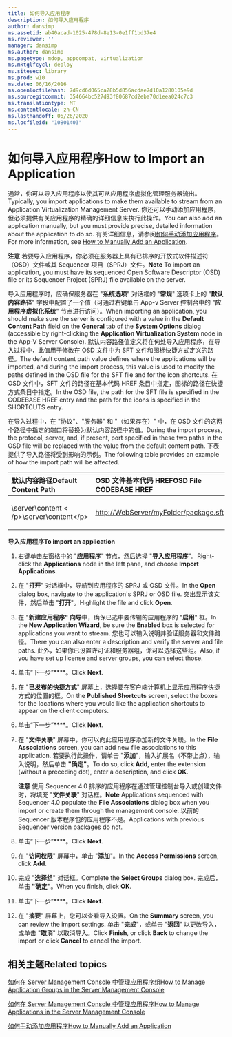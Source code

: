 ```yaml
---
title: 如何导入应用程序
description: 如何导入应用程序
author: dansimp
ms.assetid: ab40acad-1025-478d-8e13-0e1ff1bd37e4
ms.reviewer: ''
manager: dansimp
ms.author: dansimp
ms.pagetype: mdop, appcompat, virtualization
ms.mktglfcycl: deploy
ms.sitesec: library
ms.prod: w10
ms.date: 06/16/2016
ms.openlocfilehash: 7d9cd6d065ca28b5d856acdae7d10a1280105e9d
ms.sourcegitcommit: 354664bc527d93f80687cd2eba70d1eea024c7c3
ms.translationtype: MT
ms.contentlocale: zh-CN
ms.lasthandoff: 06/26/2020
ms.locfileid: "10801403"
---
```

# <span data-ttu-id="04af8-103">如何导入应用程序</span><span class="sxs-lookup"><span data-stu-id="04af8-103">How to Import an Application</span></span>


<span data-ttu-id="04af8-104">通常，你可以导入应用程序以使其可从应用程序虚拟化管理服务器流出。</span><span class="sxs-lookup"><span data-stu-id="04af8-104">Typically, you import applications to make them available to stream from an Application Virtualization Management Server.</span></span> <span data-ttu-id="04af8-105">你还可以手动添加应用程序，但必须提供有关应用程序的精确的详细信息来执行此操作。</span><span class="sxs-lookup"><span data-stu-id="04af8-105">You can also add an application manually, but you must provide precise, detailed information about the application to do so.</span></span> <span data-ttu-id="04af8-106">有关详细信息，请参阅[如何手动添加应用程序](how-to-manually-add-an-application.md)。</span><span class="sxs-lookup"><span data-stu-id="04af8-106">For more information, see [How to Manually Add an Application](how-to-manually-add-an-application.md).</span></span>

<span data-ttu-id="04af8-107">**注意** 若要导入应用程序，你必须在服务器上具有已排序的开放式软件描述符（OSD）文件或其 Sequencer 项目（SPRJ）文件。</span><span class="sxs-lookup"><span data-stu-id="04af8-107">**Note** To import an application, you must have its sequenced Open Software Descriptor (OSD) file or its Sequencer Project (SPRJ) file available on the server.</span></span>

 

<span data-ttu-id="04af8-108">导入应用程序时，应确保服务器在 "**系统选项**" 对话框的 "**常规**" 选项卡上的 "**默认内容路径**" 字段中配置了一个值（可通过右键单击 App-v Server 控制台中的 "**应用程序虚拟化系统**" 节点进行访问）。</span><span class="sxs-lookup"><span data-stu-id="04af8-108">When importing an application, you should make sure the server is configured with a value in the **Default Content Path** field on the **General** tab of the **System Options** dialog (accessible by right-clicking the **Application Virtualization System** node in the App-V Server Console).</span></span> <span data-ttu-id="04af8-109">默认内容路径值定义将在何处导入应用程序，在导入过程中，此值用于修改在 OSD 文件中为 SFT 文件和图标快捷方式定义的路径。</span><span class="sxs-lookup"><span data-stu-id="04af8-109">The default content path value defines where the applications will be imported, and during the import process, this value is used to modify the paths defined in the OSD file for the SFT file and for the icon shortcuts.</span></span> <span data-ttu-id="04af8-110">在 OSD 文件中，SFT 文件的路径在基本代码 HREF 条目中指定，图标的路径在快捷方式条目中指定。</span><span class="sxs-lookup"><span data-stu-id="04af8-110">In the OSD file, the path for the SFT file is specified in the CODEBASE HREF entry and the path for the icons is specified in the SHORTCUTS entry.</span></span>

<span data-ttu-id="04af8-111">在导入过程中，在 "协议"、"服务器" 和 "（如果存在）" 中，在 OSD 文件的这两个路径中指定的端口将替换为默认内容路径中的值。</span><span class="sxs-lookup"><span data-stu-id="04af8-111">During the import process, the protocol, server, and, if present, port specified in these two paths in the OSD file will be replaced with the value from the default content path.</span></span> <span data-ttu-id="04af8-112">下表提供了导入路径将受到影响的示例。</span><span class="sxs-lookup"><span data-stu-id="04af8-112">The following table provides an example of how the import path will be affected.</span></span>

<table>
<colgroup>
<col width="33%" />
<col width="33%" />
<col width="33%" />
</colgroup>
<thead>
<tr class="header">
<th align="left"><span data-ttu-id="04af8-113">默认内容路径</span><span class="sxs-lookup"><span data-stu-id="04af8-113">Default Content Path</span></span></th>
<th align="left"><span data-ttu-id="04af8-114">OSD 文件基本代码 HREF</span><span class="sxs-lookup"><span data-stu-id="04af8-114">OSD File CODEBASE HREF</span></span></th>
<th align="left"><span data-ttu-id="04af8-115">结果值</span><span class="sxs-lookup"><span data-stu-id="04af8-115">Resulting Value</span></span></th>
</tr>
</thead>
<tbody>
<tr class="odd">
<td align="left"><p><span data-ttu-id="04af8-116">\server\content &lt; /p&gt;</span><span class="sxs-lookup"><span data-stu-id="04af8-116">\server\content&lt;/p&gt;</span></span></td>
<td align="left"><p><a href="http://WebServer/myFolder/package.sft" data-raw-source="http://WebServer/myFolder/package.sft">http://WebServer/myFolder/package.sft</a></p></td>
<td align="left"><p><span data-ttu-id="04af8-117">\server\content\myFolder\package.sft</span><span class="sxs-lookup"><span data-stu-id="04af8-117">\server\content\myFolder\package.sft</span></span></p></td>
</tr>
</tbody>
</table>

 

**<span data-ttu-id="04af8-118">导入应用程序</span><span class="sxs-lookup"><span data-stu-id="04af8-118">To import an application</span></span>**

1.  <span data-ttu-id="04af8-119">右键单击左窗格中的 "**应用程序**" 节点，然后选择 "**导入应用程序**"。</span><span class="sxs-lookup"><span data-stu-id="04af8-119">Right-click the **Applications** node in the left pane, and choose **Import Applications**.</span></span>

2.  <span data-ttu-id="04af8-120">在 "**打开**" 对话框中，导航到应用程序的 SPRJ 或 OSD 文件。</span><span class="sxs-lookup"><span data-stu-id="04af8-120">In the **Open** dialog box, navigate to the application's SPRJ or OSD file.</span></span> <span data-ttu-id="04af8-121">突出显示该文件，然后单击 "**打开**"。</span><span class="sxs-lookup"><span data-stu-id="04af8-121">Highlight the file and click **Open**.</span></span>

3.  <span data-ttu-id="04af8-122">在 "**新建应用程序" 向导**中，确保已选中要传输的应用程序的 "**启用**" 框。</span><span class="sxs-lookup"><span data-stu-id="04af8-122">In the **New Application Wizard**, be sure the **Enabled** box is selected for applications you want to stream.</span></span> <span data-ttu-id="04af8-123">您也可以输入说明并验证服务器和文件路径。</span><span class="sxs-lookup"><span data-stu-id="04af8-123">There you can also enter a description and verify the server and file paths.</span></span> <span data-ttu-id="04af8-124">此外，如果你已设置许可证和服务器组，你可以选择这些组。</span><span class="sxs-lookup"><span data-stu-id="04af8-124">Also, if you have set up license and server groups, you can select those.</span></span>

4.  <span data-ttu-id="04af8-125">单击“下一步”\*\*\*\*。</span><span class="sxs-lookup"><span data-stu-id="04af8-125">Click **Next**.</span></span>

5.  <span data-ttu-id="04af8-126">在 "**已发布的快捷方式**" 屏幕上，选择要在客户端计算机上显示应用程序快捷方式的位置的框。</span><span class="sxs-lookup"><span data-stu-id="04af8-126">On the **Published Shortcuts** screen, select the boxes for the locations where you would like the application shortcuts to appear on the client computers.</span></span>

6.  <span data-ttu-id="04af8-127">单击“下一步”\*\*\*\*。</span><span class="sxs-lookup"><span data-stu-id="04af8-127">Click **Next**.</span></span>

7.  <span data-ttu-id="04af8-128">在 "**文件关联**" 屏幕中，你可以向此应用程序添加新的文件关联。</span><span class="sxs-lookup"><span data-stu-id="04af8-128">In the **File Associations** screen, you can add new file associations to this application.</span></span> <span data-ttu-id="04af8-129">若要执行此操作，请单击 "**添加**"，输入扩展名（不带上点），输入说明，然后单击 **"确定"**。</span><span class="sxs-lookup"><span data-stu-id="04af8-129">To do so, click **Add**, enter the extension (without a preceding dot), enter a description, and click **OK**.</span></span>

    <span data-ttu-id="04af8-130">**注意** 使用 Sequencer 4.0 排序的应用程序在通过管理控制台导入或创建文件时，将填充 "**文件关联**" 对话框。</span><span class="sxs-lookup"><span data-stu-id="04af8-130">**Note** Applications sequenced with Sequencer 4.0 populate the **File Associations** dialog box when you import or create them through the management console.</span></span> <span data-ttu-id="04af8-131">以前的 Sequencer 版本程序包的应用程序不是。</span><span class="sxs-lookup"><span data-stu-id="04af8-131">Applications with previous Sequencer version packages do not.</span></span>

     

8.  <span data-ttu-id="04af8-132">单击“下一步”\*\*\*\*。</span><span class="sxs-lookup"><span data-stu-id="04af8-132">Click **Next**.</span></span>

9.  <span data-ttu-id="04af8-133">在 "**访问权限**" 屏幕中，单击 "**添加**"。</span><span class="sxs-lookup"><span data-stu-id="04af8-133">In the **Access Permissions** screen, click **Add**.</span></span>

10. <span data-ttu-id="04af8-134">完成 "**选择组**" 对话框。</span><span class="sxs-lookup"><span data-stu-id="04af8-134">Complete the **Select Groups** dialog box.</span></span> <span data-ttu-id="04af8-135">完成后，单击 **"确定"**。</span><span class="sxs-lookup"><span data-stu-id="04af8-135">When you finish, click **OK**.</span></span>

11. <span data-ttu-id="04af8-136">单击“下一步”\*\*\*\*。</span><span class="sxs-lookup"><span data-stu-id="04af8-136">Click **Next**.</span></span>

12. <span data-ttu-id="04af8-137">在 "**摘要**" 屏幕上，您可以查看导入设置。</span><span class="sxs-lookup"><span data-stu-id="04af8-137">On the **Summary** screen, you can review the import settings.</span></span> <span data-ttu-id="04af8-138">单击 "**完成**"，或单击 "**返回**" 以更改导入，或单击 "**取消**" 以取消导入。</span><span class="sxs-lookup"><span data-stu-id="04af8-138">Click **Finish**, or click **Back** to change the import or click **Cancel** to cancel the import.</span></span>

## <span data-ttu-id="04af8-139">相关主题</span><span class="sxs-lookup"><span data-stu-id="04af8-139">Related topics</span></span>


[<span data-ttu-id="04af8-140">如何在 Server Management Console 中管理应用程序组</span><span class="sxs-lookup"><span data-stu-id="04af8-140">How to Manage Application Groups in the Server Management Console</span></span>](how-to-manage-application-groups-in-the-server-management-console.md)

[<span data-ttu-id="04af8-141">如何在 Server Management Console 中管理应用程序</span><span class="sxs-lookup"><span data-stu-id="04af8-141">How to Manage Applications in the Server Management Console</span></span>](how-to-manage-applications-in-the-server-management-console.md)

[<span data-ttu-id="04af8-142">如何手动添加应用程序</span><span class="sxs-lookup"><span data-stu-id="04af8-142">How to Manually Add an Application</span></span>](how-to-manually-add-an-application.md)

 

 





